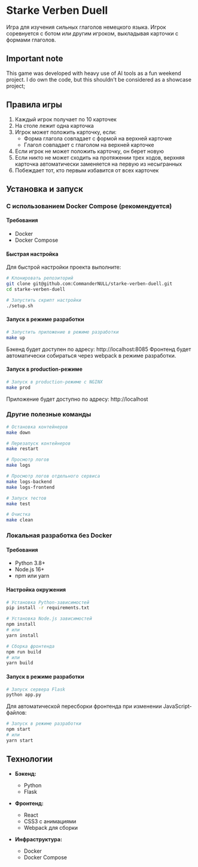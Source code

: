 # Starke Verben Duell

Игра для изучения сильных глаголов немецкого языка. Игрок соревнуется с ботом или другим игроком, выкладывая карточки с формами глаголов.

## Important note

This game was developed with heavy use of AI tools as a fun weekend project. I do own the code, but this shouldn't be considered as a showcase project;

## Правила игры

1. Каждый игрок получает по 10 карточек
2. На столе лежит одна карточка
3. Игрок может положить карточку, если:
   - Форма глагола совпадает с формой на верхней карточке
   - Глагол совпадает с глаголом на верхней карточке
4. Если игрок не может положить карточку, он берет новую
5. Если никто не может сходить на протяжении трех ходов, верхняя карточка автоматически заменяется на первую из несыгранных
6. Побеждает тот, кто первым избавится от всех карточек

## Установка и запуск

### С использованием Docker Compose (рекомендуется)

#### Требования

- Docker
- Docker Compose

#### Быстрая настройка

Для быстрой настройки проекта выполните:

```bash
# Клонировать репозиторий
git clone git@github.com:CommanderNULL/starke-verben-duell.git
cd starke-verben-duell

# Запустить скрипт настройки
./setup.sh
```

#### Запуск в режиме разработки

```bash
# Запустить приложение в режиме разработки
make up
```

Бэкенд будет доступен по адресу: http://localhost:8085
Фронтенд будет автоматически собираться через webpack в режиме разработки.

#### Запуск в production-режиме

```bash
# Запуск в production-режиме с NGINX
make prod
```

Приложение будет доступно по адресу: http://localhost

### Другие полезные команды

```bash
# Остановка контейнеров
make down

# Перезапуск контейнеров
make restart

# Просмотр логов
make logs

# Просмотр логов отдельного сервиса
make logs-backend
make logs-frontend

# Запуск тестов
make test

# Очистка
make clean
```

### Локальная разработка без Docker

#### Требования

- Python 3.8+
- Node.js 16+
- npm или yarn

#### Настройка окружения

```bash
# Установка Python-зависимостей
pip install -r requirements.txt

# Установка Node.js зависимостей
npm install
# или
yarn install

# Сборка фронтенда
npm run build
# или
yarn build
```

#### Запуск в режиме разработки

```bash
# Запуск сервера Flask
python app.py
```

Для автоматической пересборки фронтенда при изменении JavaScript-файлов:

```bash
# Запуск в режиме разработки
npm start
# или
yarn start
```

## Технологии

- **Бэкенд:**
  - Python
  - Flask
  
- **Фронтенд:**
  - React
  - CSS3 с анимациями
  - Webpack для сборки
  
- **Инфраструктура:**
  - Docker
  - Docker Compose 